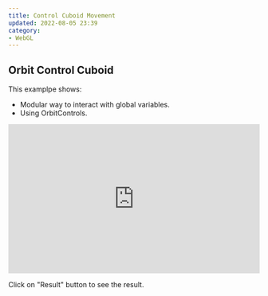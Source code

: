 ```yaml
---
title: Control Cuboid Movement
updated: 2022-08-05 23:39
category: 
- WebGL
---
```



## Orbit Control Cuboid

This examplpe shows:

- Modular way to interact with global variables.
- Using OrbitControls.

<iframe height="300" style="width: 100%;" scrolling="no" title="3js-basics-fundamentals--hello-cuboid" src="https://codepen.io/rakesh4real/embed/jOzmjGW?default-tab=html%2Cresult" frameborder="no" loading="lazy" allowtransparency="true" allowfullscreen="true">
  See the Pen <a href="https://codepen.io/rakesh4real/pen/jOzmjGW">
  3js-basics-fundamentals--hello-cuboid</a> by Asapanna Rakesh (<a href="https://codepen.io/rakesh4real">@rakesh4real</a>)
  on <a href="https://codepen.io">CodePen</a>.
</iframe>

Click on "Result" button to see the result.